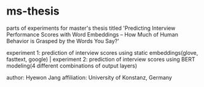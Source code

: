# ms-thesis

parts of experiments for master's thesis titled 'Predicting Interview Performance Scores with Word Embeddings – How Much of Human Behavior is Grasped by the Words You Say?'

experiment 1: prediction of interview scores using static embeddings(glove, fasttext, google)
|  experiment 2: prediction of interview scores using BERT modeling(4 different combinations of output layers)

author: Hyewon Jang
affiliation: University of Konstanz, Germany
